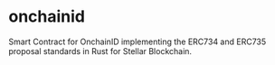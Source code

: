 # onchainid
Smart Contract for OnchainID implementing the ERC734 and ERC735 proposal standards in Rust for Stellar Blockchain.
